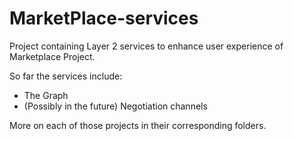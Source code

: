# MarketPlace-services

Project containing Layer 2 services to enhance user experience of Marketplace Project.

So far the services include:
* The Graph
* (Possibly in the future) Negotiation channels

More on each of those projects in their corresponding folders.